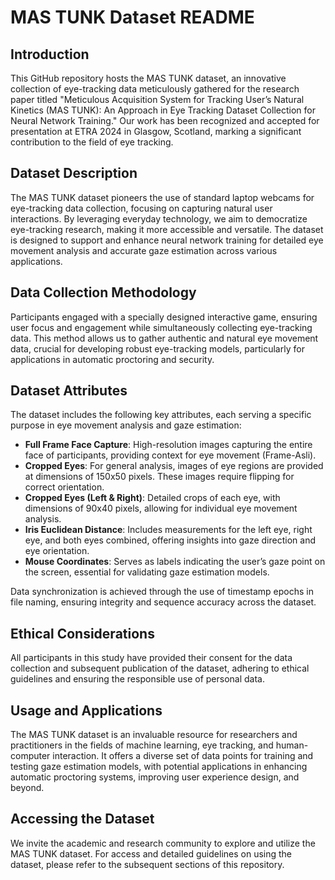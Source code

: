 # MAS TUNK Dataset README

## Introduction

This GitHub repository hosts the MAS TUNK dataset, an innovative collection of eye-tracking data meticulously gathered for the research paper titled "Meticulous Acquisition System for Tracking User’s Natural Kinetics (MAS TUNK): An Approach in Eye Tracking Dataset Collection for Neural Network Training." Our work has been recognized and accepted for presentation at ETRA 2024 in Glasgow, Scotland, marking a significant contribution to the field of eye tracking.

## Dataset Description

The MAS TUNK dataset pioneers the use of standard laptop webcams for eye-tracking data collection, focusing on capturing natural user interactions. By leveraging everyday technology, we aim to democratize eye-tracking research, making it more accessible and versatile. The dataset is designed to support and enhance neural network training for detailed eye movement analysis and accurate gaze estimation across various applications.

## Data Collection Methodology

Participants engaged with a specially designed interactive game, ensuring user focus and engagement while simultaneously collecting eye-tracking data. This method allows us to gather authentic and natural eye movement data, crucial for developing robust eye-tracking models, particularly for applications in automatic proctoring and security.

## Dataset Attributes

The dataset includes the following key attributes, each serving a specific purpose in eye movement analysis and gaze estimation:

- **Full Frame Face Capture**: High-resolution images capturing the entire face of participants, providing context for eye movement (Frame-Asli).
- **Cropped Eyes**: For general analysis, images of eye regions are provided at dimensions of 150x50 pixels. These images require flipping for correct orientation.
- **Cropped Eyes (Left & Right)**: Detailed crops of each eye, with dimensions of 90x40 pixels, allowing for individual eye movement analysis.
- **Iris Euclidean Distance**: Includes measurements for the left eye, right eye, and both eyes combined, offering insights into gaze direction and eye orientation.
- **Mouse Coordinates**: Serves as labels indicating the user’s gaze point on the screen, essential for validating gaze estimation models.

Data synchronization is achieved through the use of timestamp epochs in file naming, ensuring integrity and sequence accuracy across the dataset.

## Ethical Considerations

All participants in this study have provided their consent for the data collection and subsequent publication of the dataset, adhering to ethical guidelines and ensuring the responsible use of personal data.

## Usage and Applications

The MAS TUNK dataset is an invaluable resource for researchers and practitioners in the fields of machine learning, eye tracking, and human-computer interaction. It offers a diverse set of data points for training and testing gaze estimation models, with potential applications in enhancing automatic proctoring systems, improving user experience design, and beyond.

## Accessing the Dataset

We invite the academic and research community to explore and utilize the MAS TUNK dataset. For access and detailed guidelines on using the dataset, please refer to the subsequent sections of this repository.

